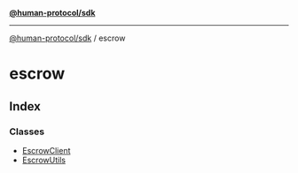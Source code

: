 [**@human-protocol/sdk**](../README.md)

***

[@human-protocol/sdk](../modules.md) / escrow

# escrow

## Index

### Classes

- [EscrowClient](classes/EscrowClient.md)
- [EscrowUtils](classes/EscrowUtils.md)
